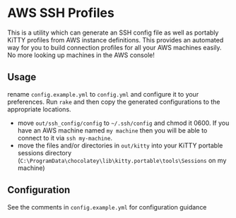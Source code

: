 # AWS SSH Profiles

This is a utility which can generate an SSH config file as well as portably KiTTY profiles from AWS instance definitions. This provides an automated way for you to build connection profiles for all your AWS machines easily. No more looking up machines in the AWS console!

## Usage

rename `config.example.yml` to `config.yml` and configure it to your preferences. Run `rake` and then copy the generated configurations to the appropriate locations.

* move `out/ssh_config/config` to `~/.ssh/config` and chmod it 0600. If you have an AWS machine named `my machine` then you will be able to connect to it via `ssh my-machine`.
* move the files and/or directories in `out/kitty` into your KiTTY portable sessions directory (`C:\ProgramData\chocolatey\lib\kitty.portable\tools\Sessions` on my machine)

## Configuration

See the comments in `config.example.yml` for configuration guidance
